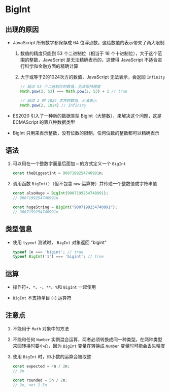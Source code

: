 # Biglnt

## 出现的原因

+ JavaScript 所有数字都保存成 64 位浮点数，这给数值的表示带来了两大限制

    1. 数值的精度只能到 53 个二进制位（相当于 16 个十进制位），大于这个范围的整数，JavaScript 是无法精确表示的，这使得 JavaScript 不适合进行科学和金融方面的精确计算

    2. 大于或等于2的1024次方的数值，JavaScript 无法表示，会返回 `Infinity`

        ```js
        // 超过 53 个二进制位的数值，无法保持精度
        Math.pow(2, 53) === Math.pow(2, 53) + 1 // true

        // 超过 2 的 1024 次方的数值，无法表示
        Math.pow(2, 1024) // Infinity
        ```

+ ES2020 引入了一种新的数据类型 BigInt（大整数），来解决这个问题，这是 ECMAScript 的第八种数据类型

+ BigInt 只用来表示整数，没有位数的限制，任何位数的整数都可以精确表示

## 语法

1. 可以用在一个整数字面量后面加 `n` 的方式定义一个 `BigInt`

    ```js
    const theBiggestInt = 9007199254740991n;

    ```

2. 调用函数 `BigInt()`（但不包含 `new` 运算符）并传递一个整数值或字符串值

    ```js
    const alsoHuge = BigInt(9007199254740991);
    // 9007199254740991n

    const hugeString = BigInt("9007199254740991");
    // 9007199254740991n
    ```

## 类型信息

+ 使用 `typeof` 测试时， `BigInt` 对象返回 "bigint"

    ```js
    typeof 1n === 'bigint'; // true
    typeof BigInt('1') === 'bigint'; // true
    ```

## 运算

+ 操作符`+`、`*`、`-`、`**`、`%`和 `BigInt` 一起使用

+ `BigInt` 不支持单目 (`+`) 运算符

## 注意点

1. 不能用于 `Math` 对象中的方法

2. 不能和任何 `Number` 实例混合运算，两者必须转换成同一种类型。在两种类型来回转换时要小心，因为 `BigInt` 变量在转换成 `Number` 变量时可能会丢失精度

3. 使用 `BigInt` 时，带小数的运算会被取整

    ```js
    const expected = 4n / 2n;
    // 2n

    const rounded = 5n / 2n;
    // 2n, not 2.5n
    ```
